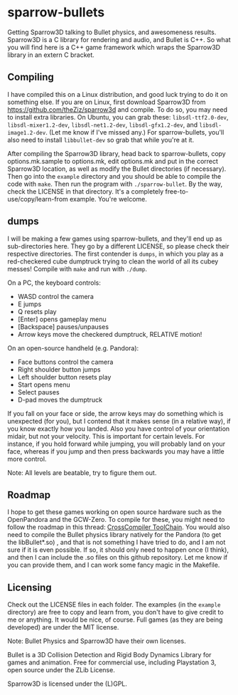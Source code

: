 sparrow-bullets
===============

Getting Sparrow3D talking to Bullet physics, and awesomeness 
results.  Sparrow3D is a C library for rendering and audio, and Bullet is C++.  So
what you will find here is a C++ game framework which wraps
the Sparrow3D library in an extern C bracket.


Compiling
---------

I have compiled this on a Linux distribution, and good luck
trying to do it on something else.  If you are on Linux, first
download Sparrow3D from https://github.com/theZiz/sparrow3d
and compile.  To do so, you may need to install extra libraries.  On
Ubuntu, you can grab these:
`libsdl-ttf2.0-dev`, `libsdl-mixer1.2-dev`, `libsdl-net1.2-dev`,
`libsdl-gfx1.2-dev`, and `libsdl-image1.2-dev`.  (Let me know if I've missed any.)
For sparrow-bullets, you'll 
also need to install `libbullet-dev` so grab that while you're at it.

After compiling the Sparrow3D library, head back to sparrow-bullets,
copy options.mk.sample to options.mk, edit options.mk and put
in the correct Sparrow3D location, as well as modify the Bullet directories
(if necessary).  Then go into the `example` directory
and you should be able to compile the code with `make`.  Then run the program
with `./sparrow-bullet`.  By the way, check the LICENSE in that directory.  It's 
a completely free-to-use/copy/learn-from example.  You're welcome.


dumps
-----

I will be making a few games using sparrow-bullets, and they'll end up as
sub-directories here.  They go by a different LICENSE, so please check their
respective directories.  The first contender is `dumps`, in which you play
as a red-checkered cube dumptruck trying to clean the world of all its
cubey messes!  Compile with `make` and run with `./dump`.

On a PC, the keyboard controls:
- WASD control the camera
- E jumps
- Q resets play
- [Enter] opens gameplay menu 
- [Backspace] pauses/unpauses
- Arrow keys move the checkered dumptruck, RELATIVE motion!

On an open-source handheld (e.g. Pandora):
- Face buttons control the camera
- Right shoulder button jumps
- Left shoulder button resets play
- Start opens menu
- Select pauses
- D-pad moves the dumptruck

If you fall on your face or side, the arrow keys may do something which is
unexpected (for you), but I contend that it makes sense (in a relative way),
if you know exactly how you landed.  Also you have control
of your orientation midair, but not your velocity.  This is important
for certain levels.  For instance, if you hold forward while jumping, you will probably
land on your face, whereas if you jump and then press backwards you may have a little
more control.

Note:  All levels are beatable, try to figure them out.


Roadmap
-------

I hope to get these games working on open source hardware such as
the OpenPandora and the GCW-Zero.  To compile for these,
you might need to follow the roadmap in this thread:
[CrossCompiler ToolChain](http://boards.openpandora.org/topic/7147-crosscompiler-toolchain-based-on-openpandoraorg-ipks/).  You
would also need to compile the Bullet physics library natively for the 
Pandora (to get the libBullet\*.so) , and that is not something I 
have tried to do, and I am not sure if it is even possible.   If so, it
should only need to happen once (I think), and then I can include the .so
files on this github repository.  Let me know if you can provide them, and
I can work some fancy magic in the Makefile.  


Licensing
---------

Check out the LICENSE files in each folder.  The examples (in the `example` directory)
are free to copy and learn from, you don't have to give credit to me or anything.  It 
would be nice, of course.  Full games (as they are being developed) are under the MIT license.

Note: Bullet Physics and Sparrow3D have their own licenses.

 Bullet is a 3D Collision Detection and Rigid Body Dynamics Library for games and animation.
 Free for commercial use, including Playstation 3, open source under the ZLib License.

 Sparrow3D is licensed under the (L)GPL.


